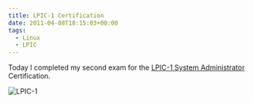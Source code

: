 ```yaml
---
title: LPIC-1 Certification
date: 2011-04-08T18:15:03+00:00
tags:
  - Linux
  - LPIC
---
```


Today I completed my second exam for the [LPIC-1 System Administrator](https://www.lpi.org/our-certifications/lpic-1-overview) Certification.

![LPIC-1](/images/LPIC-1-Small.png)
